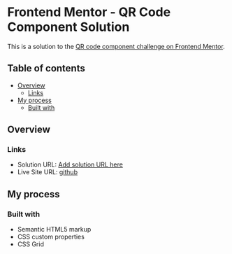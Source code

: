 <h1>Frontend Mentor - QR Code Component Solution</h1>

This is a solution to the [QR code component challenge on Frontend Mentor](https://www.frontendmentor.io/challenges/qr-code-component-iux_sIO_H).

## Table of contents

- [Overview](#overview)
  - [Links](#links)
- [My process](#my-process)
  - [Built with](#built-with)

## Overview

### Links

- Solution URL: [Add solution URL here](https://your-solution-url.com)
- Live Site URL: [github](https://hiofabien.github.io/qr-code-card-design/)

## My process

### Built with

- Semantic HTML5 markup
- CSS custom properties
- CSS Grid
